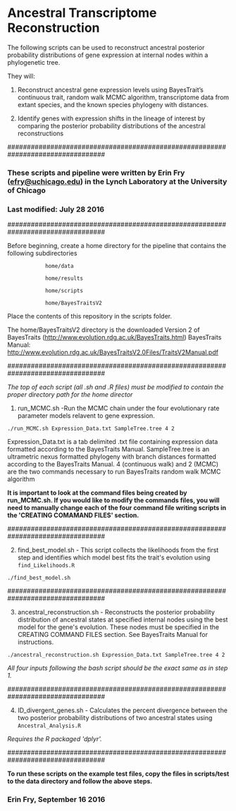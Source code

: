 # Ancestral Transcriptome Reconstruction

The following scripts can be used to reconstruct ancestral posterior probability distributions of gene expression at internal nodes within a phylogenetic tree.

They will:

1) Reconstruct ancestral gene expression levels using BayesTrait’s continuous trait, random walk MCMC algorithm, transcriptome data from extant species, and the known species phylogeny with distances.

2) Identify genes with expression shifts in the lineage of interest by comparing the posterior probability distributions of the ancestral reconstructions

#################################################################################

### These scripts and pipeline were written by Erin Fry (efry@uchicago.edu) in the Lynch Laboratory at the University of Chicago
### Last modified: July 28 2016

#################################################################################

Before beginning, create a home directory for the pipeline that contains the following subdirectories

				home/data  		
				
				home/results
				
				home/scripts
				
				home/BayesTraitsV2
				
Place the contents of this repository in the scripts folder.

The home/BayesTraitsV2 directory is the downloaded Version 2 of BayesTraits (http://www.evolution.rdg.ac.uk/BayesTraits.html)
BayesTraits Manual: http://www.evolution.rdg.ac.uk/BayesTraitsV2.0Files/TraitsV2Manual.pdf

#################################################################################

_The top of each script (all .sh and .R files) must be modified to contain the proper directory path for the home director_

1) run_MCMC.sh -Run the MCMC chain under the four evolutionary rate parameter models relavent to gene expression.

```
./run_MCMC.sh Expression_Data.txt SampleTree.tree 4 2
```
   
Expression_Data.txt is a tab delimited .txt file containing expression data formatted according to the BayesTraits Manual.
SampleTree.tree is an ultrametric nexus formatted phylogeny with branch distances formatted according to the BayesTraits Manual.
4 (continuous walk) and 2 (MCMC) are the two commands necessary to run BayesTraits random walk MCMC algorithm

**It is important to look at the command files being created by run_MCMC.sh. If you would like to modify the commands files,
you will need to manually change each of the four command file writing scripts in the 'CREATING COMAMAND FILES' section.**

#################################################################################

2) find_best_model.sh - This script collects the likelihoods from the first step and identifies which model best fits the trait's evolution using `find_Likelihoods.R`
```
./find_best_model.sh
```

#################################################################################

3) ancestral_reconstruction.sh - Reconstructs the posterior probability distribution of ancestral states at specified internal nodes using the best model for the gene's evolution. 
   These nodes must be specified in the CREATING COMMAND FILES section. See BayesTraits Manual for instructions.
```
./ancestral_reconstruction.sh Expression_Data.txt SampleTree.tree 4 2
```
   
_All four inputs following the bash script should be the exact same as in step 1._

#################################################################################

4) ID_divergent_genes.sh - Calculates the percent divergence between the two posterior probability distributions of two ancestral states using `Ancestral_Analysis.R`

_Requires the R packaged 'dplyr'._

#################################################################################

**To run these scripts on the example test files, copy the files in scripts/test to the data directory and follow the above steps.**

### Erin Fry, September 16 2016
